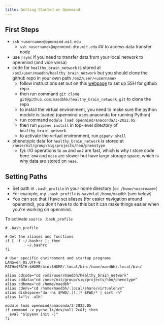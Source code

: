 ```yaml
---
title: Getting Started on Openmind
---
```


## First Steps
* `ssh <username>@openmind.mit.edu`
    * `ssh <username>@openmind-dtn.mit.edu` ## to access data transfer node
* use `rsync` if you need to transfer data from your local network to openmind (and vice versa)
* code for `healthy_brain_network` is stored at `/om2/user/maedbh/healthy_brain_network` but you should clone the github repo in your own path `/om2/user/<username>`
    * follow instructions set out on this [webpage](https://jhooq.com/github-permission-denied-publickey/#1-github---how-to-fix-this-issue) to set up SSH for github repo
    * then run command `git clone git@github.com:maedbhk/healthy_brain_network.git` to clone the repo
    * to install the virtual environment, you need to make sure the python module is loaded (openmind uses anaconda for running Python)
    * run command `module load openmind/anaconda/3-2022.05`
    * then run `pipenv install` in top-level directory of `healthy_brain_network`
    * to activate the virtual environment, run `pipenv shell`
* phenotypic data for `healthy_brain_network` is stored at `/nese/mit/group/sig/projects/hbn/phenotype`
    * fyi: I/O operations to `om` and `om2` are fast, which is why I store code here. `om4` and `nese` are slower but have large storage space, which is why data are stored on `nese`.

## Setting Paths
* Set path in `.bash_profile` in your home directory (`cd /home/<username>`)
* For example, my `.bash_profile` is saved at `/home/maedbh` (see below)
* You can see that I have set aliases (for easier navigation around openmind), you don't have to do this but it can make things easier when you're working on openmind.

To activate ```source .bash_profile```

```
# .bash_profile

# Get the aliases and functions
if [ -f ~/.bashrc ]; then
        . ~/.bashrc
fi

# User specific environment and startup programs
LANG=en_US.UTF-8
PATH=$PATH:$HOME/bin:$HOME/.local/bin:/home/maedbh/.local/bin/

alias cdcode="cd /om2/user/maedbh/healthy_brain_network"
alias cddata="cd /nese/mit/group/sig/projects/hbn/phenotype"
alias cdhome="cd /home/maedbh"
alias cdenv="cd /home/maedbh/.local/share/virtualenvs"
alias diskspace="du -hs $PWD/.[!.]* $PWD/* | sort -h"
alias l="ls -alh"

module load openmind/anaconda/3-2022.05
if command -v pyenv 1>/dev/null 2>&1; then
  eval "$(pyenv init -)"
fi
```